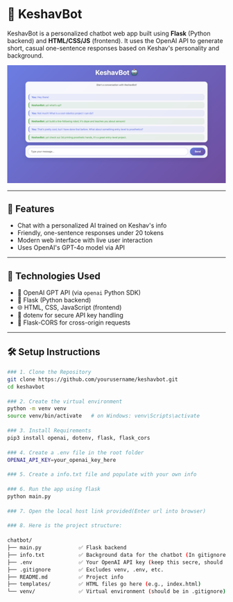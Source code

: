 # 🤖 KeshavBot

KeshavBot is a personalized chatbot web app built using **Flask** (Python backend) and **HTML/CSS/JS** (frontend). It uses the OpenAI API to generate short, casual one-sentence responses based on Keshav's personality and background.

![KeshavBot](images/KeshavBot.png)

---

## 🌟 Features

- Chat with a personalized AI trained on Keshav's info
- Friendly, one-sentence responses under 20 tokens
- Modern web interface with live user interaction
- Uses OpenAI's GPT-4o model via API

---

## 🚀 Technologies Used

- 🧠 OpenAI GPT API (via `openai` Python SDK)
- 🐍 Flask (Python backend)
- 🌐 HTML, CSS, JavaScript (frontend)
- 🌱 dotenv for secure API key handling
- 🔁 Flask-CORS for cross-origin requests

---

## 🛠️ Setup Instructions



```bash
### 1. Clone the Repository
git clone https://github.com/yourusername/keshavbot.git
cd keshavbot

### 2. Create the virtual environment
python -m venv venv
source venv/bin/activate   # on Windows: venv\Scripts\activate

### 3. Install Requirements 
pip3 install openai, dotenv, flask, flask_cors

### 4. Create a .env file in the root folder
OPENAI_API_KEY=your_openai_key_here

### 5. Create a info.txt file and populate with your own info

### 6. Run the app using flask
python main.py

### 7. Open the local host link provided(Enter url into browser)

### 8. Here is the project structure:

chatbot/
├── main.py            ✅ Flask backend
├── info.txt           ✅ Background data for the chatbot (In gitignore to protect personal info)
├── .env               ✅ Your OpenAI API key (keep this secre, should be in gitignore)
├── .gitignore         ✅ Excludes venv, .env, etc.
├── README.md          ✅ Project info
├── templates/         ✅ HTML files go here (e.g., index.html)
└── venv/              ✅ Virtual environment (should be in .gitignore)
